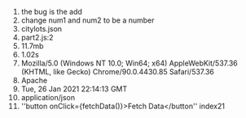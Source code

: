 1. the bug is the add 
2. change num1 and num2 to be a number
3. citylots.json
4. part2.js:2
5. 11.7mb
6. 1.02s
7. Mozilla/5.0 (Windows NT 10.0; Win64; x64) AppleWebKit/537.36 (KHTML, like Gecko) Chrome/90.0.4430.85 Safari/537.36
8. Apache
9. Tue, 26 Jan 2021 22:14:13 GMT
10. application/json
11.  ''button onClick={fetchData()}>Fetch Data</button'' index21
